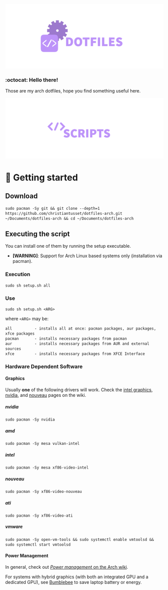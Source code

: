 ![alt text](resources/readme-dotfiles.png)

### :octocat: Hello there!

Those are my arch dotfiles, hope you find something useful here.

![alt text](resources/readme-scripts.png)

# :rocket: Getting started

## Download
```
sudo pacman -Sy git && git clone --depth=1 https://github.com/christiantusset/dotfiles-arch.git ~/Documents/dotfiles-arch && cd ~/Documents/dotfiles-arch
```

## Executing the script
You can install one of them by running the setup executable.
* **[WARNING]**: Support for Arch Linux based systems only (installation via pacman).

### Execution

    sudo sh setup.sh all

### Use

    sudo sh setup.sh <ARG>

where ```<ARG>``` may be:

```
all          - installs all at once: pacman packages, aur packages, xfce packages
pacman       - installs necessary packages from pacman
aur          - installs necessary packages from AUR and external sources
xfce         - installs necessary packages from XFCE Interface
```

### Hardware Dependent Software

#### Graphics

Usually **one** of the following drivers will work.
Check the [intel graphics](https://wiki.archlinux.org/index.php/Intel_graphics),
[nvidia](https://wiki.archlinux.org/index.php/NVIDIA), and
[nouveau](https://wiki.archlinux.org/index.php/nouveau)
pages on the wiki.

##### nvidia

	sudo pacman -Sy nvidia

##### amd

	sudo pacman -Sy mesa vulkan-intel

##### intel

	sudo pacman -Sy mesa xf86-video-intel

##### nouveau

	sudo pacman -Sy xf86-video-nouveau

##### ati

    sudo pacman -Sy xf86-video-ati

##### vmware

	sudo pacman -Sy open-vm-tools && sudo systemctl enable vmtoolsd && sudo systemctl start vmtoolsd

#### Power Management

In general, check out [*Power management* on the Arch wiki](https://wiki.archlinux.org/index.php/Power_management).

For systems with hybrid graphics (with both an integrated GPU and a dedicated
GPU), see [Bumblebee](https://wiki.archlinux.org/index.php/Bumblebee) to save
laptop battery or energy.